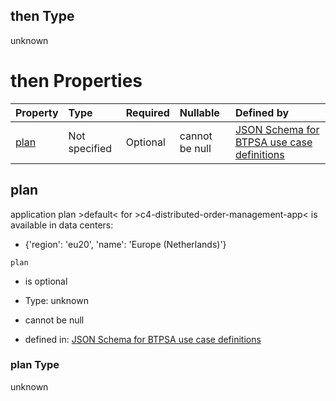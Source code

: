 ## then Type

unknown

# then Properties

| Property      | Type          | Required | Nullable       | Defined by                                                                                                                                                                                                                                    |
| :------------ | :------------ | :------- | :------------- | :-------------------------------------------------------------------------------------------------------------------------------------------------------------------------------------------------------------------------------------------- |
| [plan](#plan) | Not specified | Optional | cannot be null | [JSON Schema for BTPSA use case definitions](btpsa-usecase-properties-services-items-allof-2-then-allof-9-then-allof-0-then-properties-plan.md "undefined#/properties/services/items/allOf/2/then/allOf/9/then/allOf/0/then/properties/plan") |

## plan

application plan >default< for >c4-distributed-order-management-app< is available in data centers:

*   {'region': 'eu20', 'name': 'Europe (Netherlands)'}

`plan`

*   is optional

*   Type: unknown

*   cannot be null

*   defined in: [JSON Schema for BTPSA use case definitions](btpsa-usecase-properties-services-items-allof-2-then-allof-9-then-allof-0-then-properties-plan.md "undefined#/properties/services/items/allOf/2/then/allOf/9/then/allOf/0/then/properties/plan")

### plan Type

unknown

